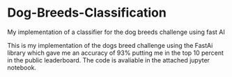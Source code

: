 # Dog-Breeds-Classification
My implementation of a classifier for the dog breeds challenge using fast AI

This is my implementation of the dogs breed challenge using the FastAi library which gave me an accuracy of 93% putting me in the top 10 percent in the public leaderboard. The code is avaliable in the attached jupyter notebook.
